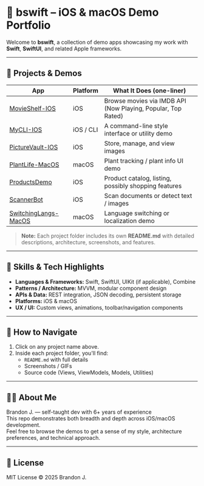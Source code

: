 # 🧩 bswift – iOS & macOS Demo Portfolio

Welcome to **bswift**, a collection of demo apps showcasing my work with **Swift**, **SwiftUI**, and related Apple frameworks.

---

## 📂 Projects & Demos

| App | Platform | What It Does (one-liner) |
|---|---|--------------------------|
| [MovieShelf-IOS](./MovieShelf-IOS) | iOS | Browse movies via IMDB API (Now Playing, Popular, Top Rated) |
| [MyCLI-IOS](./MyCLI-IOS) | iOS / CLI | A command-line style interface or utility demo |
| [PictureVault-IOS](./PictureVault-IOS) | iOS | Store, manage, and view images |
| [PlantLife-MacOS](./PlantLife-MacOS) | macOS | Plant tracking / plant info UI demo |
| [ProductsDemo](./ProductsDemo) | iOS | Product catalog, listing, possibly shopping features |
| [ScannerBot](./ScannerBot) | iOS | Scan documents or detect text / images |
| [SwitchingLangs-MacOS](./SwitchingLangs-MacOS) | macOS | Language switching or localization demo |

> **Note:** Each project folder includes its own **README.md** with detailed descriptions, architecture, screenshots, and features.

---

## 🧰 Skills & Tech Highlights

- **Languages & Frameworks:** Swift, SwiftUI, UIKit (if applicable), Combine  
- **Patterns / Architecture:** MVVM, modular component design  
- **APIs & Data:** REST integration, JSON decoding, persistent storage  
- **Platforms:** iOS & macOS  
- **UX / UI:** Custom views, animations, toolbar/navigation components  

---

## 📌 How to Navigate

1. Click on any project name above.  
2. Inside each project folder, you'll find:
   - `README.md` with full details  
   - Screenshots / GIFs  
   - Source code (Views, ViewModels, Models, Utilities)  

---

## 🧑‍💻 About Me

Brandon J. — self-taught dev with 6+ years of experience  
This repo demonstrates both breadth and depth across iOS/macOS development.  
Feel free to browse the demos to get a sense of my style, architecture preferences, and technical approach.

---

## 📜 License

MIT License © 2025 Brandon J.
